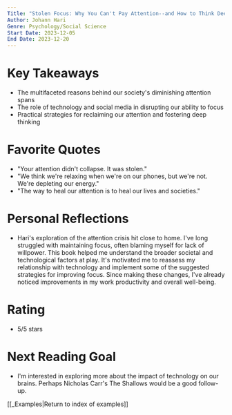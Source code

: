 ```yaml
---
Title: "Stolen Focus: Why You Can't Pay Attention--and How to Think Deeply Again"
Author: Johann Hari
Genre: Psychology/Social Science
Start Date: 2023-12-05
End Date: 2023-12-20
---
```


# Key Takeaways

- The multifaceted reasons behind our society's diminishing attention spans
- The role of technology and social media in disrupting our ability to focus
- Practical strategies for reclaiming our attention and fostering deep thinking

# Favorite Quotes

- "Your attention didn't collapse. It was stolen."
- "We think we're relaxing when we're on our phones, but we're not. We're depleting our energy."
- "The way to heal our attention is to heal our lives and societies."

# Personal Reflections

- Hari's exploration of the attention crisis hit close to home. I've long struggled with maintaining focus, often blaming myself for lack of willpower. This book helped me understand the broader societal and technological factors at play. It's motivated me to reassess my relationship with technology and implement some of the suggested strategies for improving focus. Since making these changes, I've already noticed improvements in my work productivity and overall well-being.

# Rating

- 5/5 stars

# Next Reading Goal

- I'm interested in exploring more about the impact of technology on our brains. Perhaps Nicholas Carr's The Shallows would be a good follow-up.

[[_Examples|Return to index of examples]]